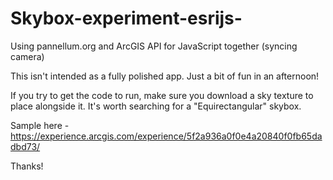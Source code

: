 # Skybox-experiment-esrijs-
Using pannellum.org and ArcGIS API for JavaScript together (syncing camera)

This isn't intended as a fully polished app. Just a bit of fun in an afternoon!

If you try to get the code to run, make sure you download a sky texture to place alongside it. It's worth searching for a "Equirectangular" skybox.

Sample here - https://experience.arcgis.com/experience/5f2a936a0f0e4a20840f0fb65dadbd73/

Thanks!
